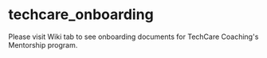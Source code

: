 # techcare_onboarding
Please visit Wiki tab to see onboarding documents for TechCare Coaching's Mentorship program.
